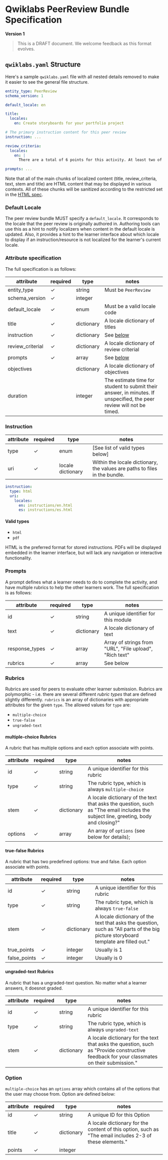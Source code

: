 # Qwiklabs PeerReview Bundle Specification

**Version 1**

> This is a DRAFT document. We welcome feedback as this format evolves.

## `qwiklabs.yaml` Structure

Here's a sample `qwiklabs.yaml` file with all nested details removed to make it
easier to see the general file structure.

```yaml
entity_type: PeerReview
schema_version: 1

default_locale: en

title:
  locales:
    en: Create storyboards for your portfolio project

# The primary instruction content for this peer review
instruction: ...

review_criteria:
  locales:
    en: |
      There are a total of 6 points for this activity. At least two of your peers will evaluate your project. Your final grade will be the median of these scores. You must get 5 out of 6 total points to pass.

prompts: ...

```

Note that all of the main chunks of localized content (title, review_criteria, text, stem and title) are HTML content that may be displayed
in various contexts. All of these chunks will be sanitized according to the
restricted set in the [HTML spec](./html/html-spec.md).


### Default Locale

The peer review bundle MUST specify a `default_locale`. It corresponds to the locale
that the peer review is originally authored in. Authoring tools can use this as a hint
to notify localizers when content in the default locale is updated. Also, it
provides a hint to the learner interface about which locale to display if an
instruction/resource is not localized for the learner's current locale.


### Attribute specification

The full specification is as follows:

attribute               | required | type       | notes
----------------------- | -------- | ---------- | -----
entity_type             | ✓        | string     | Must be `PeerReview`
schema_version          | ✓        | integer    |
default_locale          | ✓        | enum       | Must be a valid locale code
title                   | ✓        | dictionary | A locale dictionary of titles
instruction             | ✓        | dictionary | See [below](#Instruction)
review_criterial        | ✓        | dictionary | A locale dictionary of review criterial
prompts                 | ✓        | array      | See [below](#Prompts)
objectives              |          | dictionary | A locale dictionary of objectives
duration                |          | integer    | The estimate time for student to submit their answer, in minutes. If unspecified, the peer review will not be timed.




### Instruction

attribute | required | type              | notes
--------- | -------- | ----------------- | -----
type      | ✓        | enum              | [See list of valid types below]
uri       | ✓        | locale dictionary | Within the locale dictionary, the values are paths to files in the bundle.

```yaml
instruction:
  type: html
  uri:
    locales:
      en: instructions/en.html
      es: instructions/es.html
```

#### Valid types


*   `html`
*   `pdf`


HTML is the preferred format for stored instructions. PDFs will be displayed
embedded in the learner interface, but will lack any navigation or interactive
functionality. 


### Prompts

A prompt defines what a learner needs to do to complete the activity, and have multiple rubrics to help the other learners work. The full
specification is as follows:

attribute            | required | type       | notes
-----------          | -------- | ---------- | -----------------------------------
id                   | ✓        | string     | A unique identifier for this module
text                 | ✓        | dictionary | A locale dictionary of text
response_types       | ✓        | array      | Array of strings from "URL", "File upload", "Rich text"
rubrics              | ✓        | array      | See below

### Rubrics

Rubrics are used for peers to evaluate other learner submission. Rubrics are polymorphic - i.e. there are several different _rubric types_ that are
defined slightly differently. `rubrics` is an array of dictionaries with
appropriate attributes for the given `type`. The allowed values for `type` are:

*   `multiple-choice`
*   `true-false`
*   `ungraded-text`

#### multiple-choice Rubrics

A rubric that has multiple options and each option associate with points.

attribute | required | type       | notes
--------- | -------- | ---------- | -----
id        | ✓        | string     | A unique identifier for this rubric
type      | ✓        | string     | The rubric type, which is always `multiple-choice`
stem      | ✓        | dictionary | A locale dictionary of the text that asks the question, such as "The email includes the subject line, greeting, body and closing?"
options   | ✓        | array      | An array of `options` (see below for details);

#### true-false Rubrics

A rubric that has two predefined options: true and false. Each option associate with points.

attribute     | required | type       | notes
---------     | -------- | ---------- | -----
id            | ✓        | string     | A unique identifier for this rubric
type          | ✓        | string     | The rubric type, which is always `true-false`
stem          | ✓        | dictionary | A locale dictionary of the text that asks the question, such as "All parts of the big picture storyboard template are filled out."
true_points   | ✓        | integer    | Usually is 1
false_points  | ✓        | integer    | Usually is 0

#### ungraded-text Rubrics

A rubric that has a ungraded-text question. No matter what a learner answers, it doesnot graded.

attribute | required | type       | notes
--------- | -------- | ---------- | -----
id        | ✓        | string     | A unique identifier for this rubric
type      | ✓        | string     | The rubric type, which is always `ungraded-text`
stem      | ✓        | dictionary | A locale dictionary for the text that asks the question, such as "Provide constructive feedback for your classmates on their submission."


### Option

`multiple-choice` has an `options` array which contains all of the options that the user may
choose from. Option are defined below:

attribute | required | type       | notes
--------- | -------- | ---------- | -----
id        | ✓        | string     | A unique ID for this Option
title     | ✓        | dictionary | A locale dictionary for the content of this option, such as "The email includes 2-3 of these elements."
points    | ✓        | integer    | 
